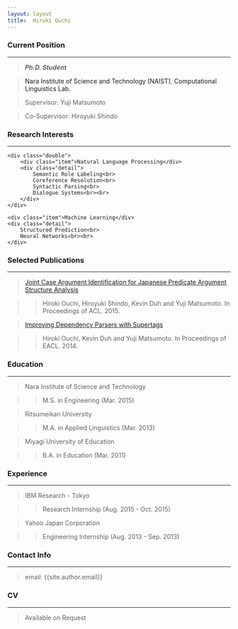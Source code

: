 ```yaml
---
layout: layout
title:  Hiroki Ouchi
---
```


<div class="content">
	<h3>Current Position</h3>
	<hr>
	<blockquote>
		<p><b><i>Ph.D. Student</i></b></p>
	</blockquote>
	<blockquote>
		<p><a href="http://www.naist.jp/index_j.html" style="text-decoration:none;">Nara Institute of Science and Technology (NAIST)</a>, 
		<a href="http://cl.naist.jp/index.php" style="text-decoration:none;">Computational Linguistics Lab.</a></p>
	</blockquote>
	<blockquote>
		<p>Supervisor: Yuji Matsumoto</p>
	</blockquote>
	<blockquote>
		<p>Co-Supervisor: Hiroyuki Shindo</p>
	</blockquote>
</div>


<div class="content">
	<h3>Research Interests</h3>
	<hr>

	<div class="double">
		<div class="item">Natural Language Processing</div>
		<div class="detail">
			Semantic Role Labeling<br>
			Coreference Resolution<br>
			Syntactic Parsing<br>
			Dialogue Systems<br><br>
		</div>
	</div>

	<div class="item">Machine Learning</div>
	<div class="detail">
		Structured Prediction<br>
		Neural Networks<br><br>
	</div>
</div>

<div style="clear:left;"></div>


<div class="content">
	<h3>Selected Publications</h3>
	<hr>
</div>

> [Joint Case Argument Identification for Japanese Predicate Argument Structure Analysis][4]

>> Hiroki Ouchi, Hiroyuki Shindo, Kevin Duh and Yuji Matsumoto. In Proceedings of ACL. 2015.

> [Improving Dependency Parsers with Supertags][3]

>> Hiroki Ouchi, Kevin Duh and Yuji Matsumoto. In Proceedings of EACL. 2014.


<div class="content">
	<h3>Education</h3>
	<hr>
</div>

> Nara Institute of Science and Technology

>> M.S. in Engineering (Mar. 2015)

> Ritsumeikan University

>> M.A. in Applied Linguistics (Mar. 2013)

> Miyagi University of Education

>> B.A. in Education (Mar. 2011)


<div class="content">
	<h3>Experience</h3>
	<hr>
</div>

> IBM Research - Tokyo

>> Research Internship (Aug. 2015 - Oct. 2015)

> Yahoo Japan Corporation

>> Engineering Internship (Aug. 2013 - Sep. 2013)


<div class="content">
	<h3>Contact Info</h3>
	<hr>
</div>

> email: {{site.author.email}}


<div class="content">
<h3>CV</h3>
<hr>
</div>

> Available on Request

[3]: https://scholar.google.co.jp/scholar?q=Improving+dependency+parsers+with+supertags&btnG=&hl=ja&as_sdt=0%2C5
[4]: https://scholar.google.co.jp/scholar?q=Joint+Case+Argument+Identification+for+Japanese+Predicate+Argument+Structure+Analysis&hl=ja&as_sdt=0&as_vis=1&oi=scholart&sa=X&ved=0ahUKEwij4N6QnOXKAhUHx6YKHfCMAWcQgQMIGjAA
